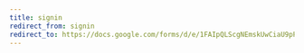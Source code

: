 ```yaml
---
title: signin
redirect_from: signin
redirect_to: https://docs.google.com/forms/d/e/1FAIpQLScgNEmskUwCiaU9pP4eUMkO6lguLdIhiGvQu425f_GSx_2D_g/viewform
---
```

